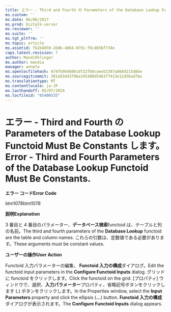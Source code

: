 ```yaml
---
title: エラー - Third and Fourth の Parameters of the Database Lookup Functoid Must Be Constants します。 | Microsoft Docs
ms.custom: ''
ms.date: 06/08/2017
ms.prod: biztalk-server
ms.reviewer: ''
ms.suite: ''
ms.tgt_pltfrm: ''
ms.topic: article
ms.assetid: fb2b4859-2b8b-4864-8791-f8c4656f734e
caps.latest.revision: 7
author: MandiOhlinger
ms.author: mandia
manager: anneta
ms.openlocfilehash: 074f69648801df22fb0caee53397a868d215d8be
ms.sourcegitcommit: 381e83d43796a345488d54b3f7413e11d56ad7be
ms.translationtype: MT
ms.contentlocale: ja-JP
ms.lasthandoff: 05/07/2019
ms.locfileid: "65400535"
---
```

# <a name="error---third-and-fourth-parameters-of-the-database-lookup-functoid-must-be-constants"></a><span data-ttu-id="248c3-103">エラー - Third and Fourth の Parameters of the Database Lookup Functoid Must Be Constants します。</span><span class="sxs-lookup"><span data-stu-id="248c3-103">Error - Third and Fourth Parameters of the Database Lookup Functoid Must Be Constants.</span></span>
<span data-ttu-id="248c3-104">**エラー コード**</span><span class="sxs-lookup"><span data-stu-id="248c3-104">**Error Code**</span></span>  
  
 <span data-ttu-id="248c3-105">btm1078</span><span class="sxs-lookup"><span data-stu-id="248c3-105">btm1078</span></span>  
  
 <span data-ttu-id="248c3-106">**説明**</span><span class="sxs-lookup"><span data-stu-id="248c3-106">**Explanation**</span></span>  
  
 <span data-ttu-id="248c3-107">3 番目と 4 番目のパラメーター、**データベース検索**functoid は、テーブルと列の名前。</span><span class="sxs-lookup"><span data-stu-id="248c3-107">The third and fourth parameters of the **Database Lookup** functoid are the table and column names.</span></span> <span data-ttu-id="248c3-108">これらの引数は、定数値である必要があります。</span><span class="sxs-lookup"><span data-stu-id="248c3-108">These arguments must be constant values.</span></span>  
  
 <span data-ttu-id="248c3-109">**ユーザーの操作**</span><span class="sxs-lookup"><span data-stu-id="248c3-109">**User Action**</span></span>  
  
 <span data-ttu-id="248c3-110">Functoid 入力パラメーターの編集、 **Functoid 入力の構成**ダイアログ。</span><span class="sxs-lookup"><span data-stu-id="248c3-110">Edit the functoid input parameters in the **Configure Functoid Inputs** dialog.</span></span> <span data-ttu-id="248c3-111">グリッドに functoid をクリックします。</span><span class="sxs-lookup"><span data-stu-id="248c3-111">Click the functoid on the grid.</span></span> <span data-ttu-id="248c3-112">[プロパティ] ウィンドウで、選択、**入力パラメーター**プロパティ、省略記号ボタンをクリックします (**.**) ボタンをクリックします。</span><span class="sxs-lookup"><span data-stu-id="248c3-112">In the Properties window, select the **Input Parameters** property and click the ellipsis (**…**) button.</span></span> <span data-ttu-id="248c3-113">**Functoid 入力の構成**ダイアログが表示されます。</span><span class="sxs-lookup"><span data-stu-id="248c3-113">The **Configure Functoid Inputs** dialog appears.</span></span>